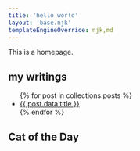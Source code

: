 ```yaml
---
title: 'hello world'
layout: 'base.njk'
templateEngineOverride: njk,md
---
```


This is a homepage.

## my writings

<ul>
{% for post in collections.posts %}
<li><a href="{{ post.url }}">{{ post.data.title }}</a></li>
{% endfor %}
</ul>

## Cat of the Day
